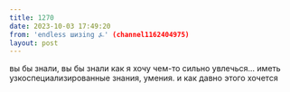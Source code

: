 ```yaml
---
title: 1270
date: 2023-10-03 17:49:20
from: 'endless шизing ⍼' (channel1162404975)
layout: post
---
```


вы бы знали, вы бы знали как я хочу чем-то сильно увлечься... иметь узкоспециализированные знания, умения. и как давно этого хочется
